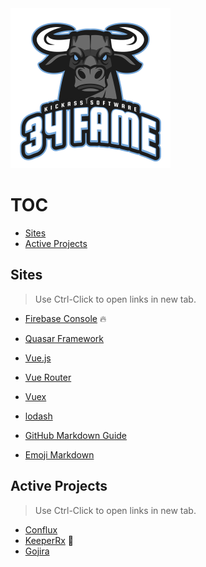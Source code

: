 <img src="https://raw.githubusercontent.com/34fame/34fame/master/bull-transparent_4000x4000.png" alt="34 Fame Logo" width="256px">

TOC
===
- [Sites](#sites)
- [Active Projects](#active-projects)

Sites
---
> Use Ctrl-Click to open links in new tab.

- [Firebase Console](https://console.firebase.google.com) :fire:
- [Quasar Framework](https://quasar.dev)
- [Vue.js](https://vuejs.org)
- [Vue Router](https://router.vuejs.org)
- [Vuex](https://vuex.vuejs.org)

- [lodash](https://lodash.com/)
- [GitHub Markdown Guide](https://guides.github.com/features/mastering-markdown/)
- [Emoji Markdown](https://gist.github.com/rxaviers/7360908)

Active Projects
---
> Use Ctrl-Click to open links in new tab.

- [Conflux](https://github.com/34fame/conflux)
- [KeeperRx](https://github.com/34fame/keeperrx) :see_no_evil:
- [Gojira](https://github.com/34fame/gojira)

